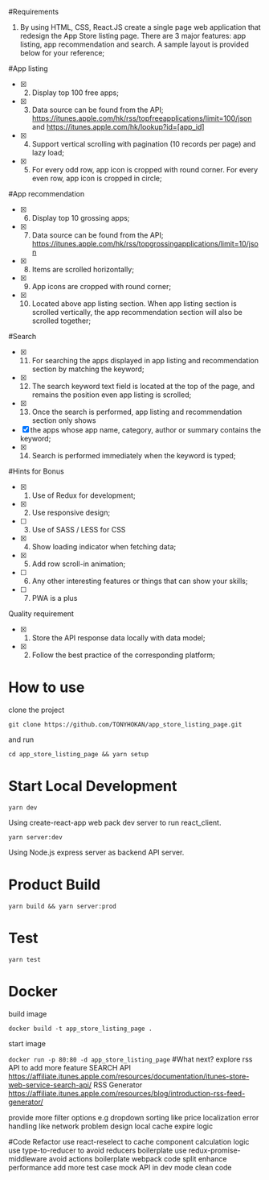 #Requirements
1. By using HTML, CSS, React.JS create a single page web application that redesign the
App Store listing page. There are 3 major features: app listing, app recommendation
and search. A sample layout is provided below for your reference;

#App listing
- [x] 2. Display top 100 free apps;
- [x] 3. Data source can be found from the API;
https://itunes.apple.com/hk/rss/topfreeapplications/limit=100/json and
https://itunes.apple.com/hk/lookup?id=[app_id]
- [x] 4. Support vertical scrolling with pagination (10 records per page) and lazy load;
- [x] 5. For every odd row, app icon is cropped with round corner. For every even row, app
icon is cropped in circle;

#App recommendation
- [x] 6. Display top 10 grossing apps;
- [x] 7. Data source can be found from the API;
https://itunes.apple.com/hk/rss/topgrossingapplications/limit=10/json
- [x] 8. Items are scrolled horizontally;
- [x] 9. App icons are cropped with round corner;
- [x] 10. Located above app listing section. When app listing section is scrolled vertically, the
app recommendation section will also be scrolled together;

#Search
- [x] 11. For searching the apps displayed in app listing and recommendation section by matching the keyword;
- [x] 12. The search keyword text field is located at the top of the page, and remains the position even app listing is scrolled;
- [x] 13. Once the search is performed, app listing and recommendation section only shows
- [x] the apps whose app name, category, author or summary contains the keyword;
- [x] 14. Search is performed immediately when the keyword is typed;

#Hints​​ for ​​Bonus
- [x] 1. Use of Redux for development;
- [x] 2. Use responsive design;
- [ ] 3. Use of SASS / LESS for CSS
- [x] 4. Show loading indicator when fetching data;
- [x] 5. Add row scroll-in animation;
- [ ] 6. Any other interesting features or things that can show your skills;
- [ ] 7. PWA is a plus

Quality requirement
- [x] 1. Store the API response data locally with data model;
- [x] 2. Follow the best practice of the corresponding platform;
# How to use
clone the project

`git clone https://github.com/TONYHOKAN/app_store_listing_page.git`

and run

`cd app_store_listing_page && yarn setup`

# Start Local Development
`yarn dev`

Using create-react-app web pack dev server to run react_client.

`yarn server:dev`

 Using Node.js express server as backend API server. 

# Product Build
`yarn build && yarn server:prod`

# Test
`yarn test`

# Docker
build image

`docker build -t app_store_listing_page .`

start image

`docker run -p 80:80 -d app_store_listing_page`
#What next?
explore rss API to add more feature
SEARCH API
https://affiliate.itunes.apple.com/resources/documentation/itunes-store-web-service-search-api/
RSS Generator
https://affiliate.itunes.apple.com/resources/blog/introduction-rss-feed-generator/

provide more filter options e.g dropdown
sorting like price
localization
error handling like network problem
design local cache expire logic

#Code Refactor
use react-reselect to cache component calculation logic 
use type-to-reducer to avoid reducers boilerplate 
use redux-promise-middleware avoid actions boilerplate 
webpack code split enhance performance
add more test case
mock API in dev mode
clean code
